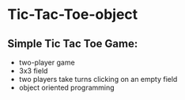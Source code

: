# Tic-Tac-Toe-object

## Simple Tic Tac Toe Game:

  * two-player game
  * 3x3 field
  * two players take turns clicking on an empty field
  * object oriented programming
